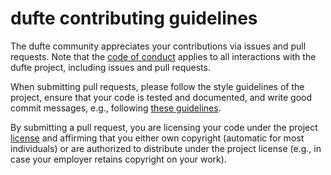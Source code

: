 # dufte contributing guidelines

The dufte community appreciates your contributions via issues and
pull requests.  Note that the [code of conduct](CODE_OF_CONDUCT.md)
applies to all interactions with the dufte project, including
issues and pull requests.

When submitting pull requests, please follow the style guidelines of
the project, ensure that your code is tested and documented, and write
good commit messages, e.g., following [these
guidelines](https://chris.beams.io/posts/git-commit/).

By submitting a pull request, you are licensing your code under the
project [license](LICENSE) and affirming that you either own copyright
(automatic for most individuals) or are authorized to distribute under
the project license (e.g., in case your employer retains copyright on
your work).
